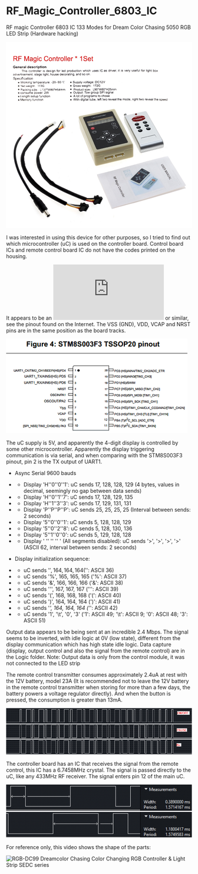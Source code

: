 # RF_Magic_Controller_6803_IC
RF magic Controller 6803 IC 133 Modes for Dream Color Chasing 5050 RGB LED Strip (Hardware hacking)

![alt text](https://raw.githubusercontent.com/rtek1000/RF_Magic_Controller_6803_IC/main/Description.jpg?raw=true)

I was interested in using this device for other purposes, so I tried to find out which microcontroller (uC) is used on the controller board. Control board ICs and remote control board IC do not have the codes printed on the housing.

It appears to be an ![STM8S003F3](https://www.st.com/en/microcontrollers-microprocessors/stm8s003f3.html) or similar, see the pinout found on the Internet. The VSS (GND), VDD, VCAP and NRST pins are in the same position as the board tracks.

![alt text](https://raw.githubusercontent.com/rtek1000/RF_Magic_Controller_6803_IC/main/stm8s003f3.png?raw=true)

The uC supply is 5V, and apparently the 4-digit display is controlled by some other microcontroller.
Apparently the display triggering communication is via serial, and when comparing with the STM8S003F3 pinout, pin 2 is the TX output of UART1.
- Async Serial 9600 bauds
- - Display 'H''0''0''1': uC sends 17, 128, 128, 129 (4 bytes, values in decimal, seemingly no gap between data sends)
- - Display 'H''0''1''7': uC sends 17, 128, 129, 135
- - Display 'H''1''3''3': uC sends 17, 129, 131, 131
- - Display 'P''P''P''P': uC sends 25, 25, 25, 25 (Interval between sends: 2 seconds)
- - Display '5''0''0''1': uC sends 5, 128, 128, 129
- - Display '5''0''2''8': uC sends 5, 128, 130, 136
- - Display '5''1''0''0': uC sends 5, 129, 128, 128
- - Display ' '' '' '' ' (All segments disabled): uC sends '>', '>', '>', '>' (ASCII 62, interval between sends: 2 seconds) 

- Display initialization sequence:
- - uC sends '$', 164, 164, 164 ('$': ASCII 36)
- - uC sends '%', 165, 165, 165 ('%': ASCII 37)
- - uC sends '&', 166, 166, 166 ('&': ASCII 38)
- - uC sends ''', 167, 167, 167 (''': ASCII 39)
- - uC sends '(', 168, 168, 168 ('(': ASCII 40)
- - uC sends ')', 164, 164, 164 (')': ASCII 41)
- - uC sends '*', 164, 164, 164 ('*': ASCII 42)
- - uC sends '1', '\t', '0', '3' ('1': ASCII 49; '\t': ASCII 9; '0': ASCII 48; '3': ASCII 51)

Output data appears to be being sent at an incredible 2.4 Mbps. The signal seems to be inverted, with idle logic at 0V (low state), different from the display communication which has high state idle logic. Data capture (display, output control and also the signal from the remote control) are in the Logic folder. Note: Output data is only from the control module, it was not connected to the LED strip

The remote control transmitter consumes approximately 2.4uA at rest with the 12V battery, model 23A (It is recommended not to leave the 12V battery in the remote control transmitter when storing for more than a few days, the battery powers a voltage regulator directly). And when the button is pressed, the consumption is greater than 13mA.

![alt text](https://raw.githubusercontent.com/rtek1000/RF_Magic_Controller_6803_IC/main/Remote_control.png?raw=true)

The controller board has an IC that receives the signal from the remote control, this IC has a 6.7458MHz crystal. The signal is passed directly to the uC, like any 433MHz RF receiver. The signal enters pin 12 of the main uC.

![alt text](https://raw.githubusercontent.com/rtek1000/RF_Magic_Controller_6803_IC/main/Remote_control2.png?raw=true)

For reference only, this video shows the shape of the parts:

![RGB-DC99 Dreamcolor Chasing Color Changing RGB Controller & Light Strip SEDC series](https://www.youtube.com/watch?v=fhb3GJJXOHg)
